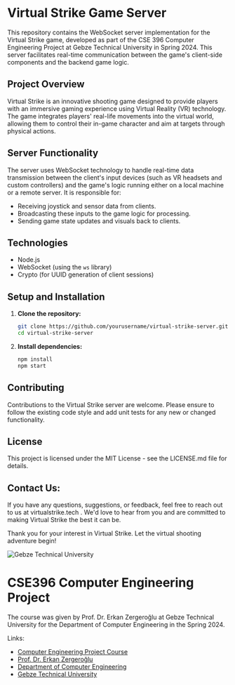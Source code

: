 # Virtual Strike Game Server

This repository contains the WebSocket server implementation for the Virtual Strike game, developed as part of the CSE 396 Computer Engineering Project at Gebze Technical University in Spring 2024. This server facilitates real-time communication between the game's client-side components and the backend game logic.

## Project Overview

Virtual Strike is an innovative shooting game designed to provide players with an immersive gaming experience using Virtual Reality (VR) technology. The game integrates players' real-life movements into the virtual world, allowing them to control their in-game character and aim at targets through physical actions.

## Server Functionality

The server uses WebSocket technology to handle real-time data transmission between the client's input devices (such as VR headsets and custom controllers) and the game's logic running either on a local machine or a remote server. It is responsible for:
- Receiving joystick and sensor data from clients.
- Broadcasting these inputs to the game logic for processing.
- Sending game state updates and visuals back to clients.

## Technologies

- Node.js
- WebSocket (using the `ws` library)
- Crypto (for UUID generation of client sessions)

## Setup and Installation

1. **Clone the repository:**
   ```bash
   git clone https://github.com/yourusername/virtual-strike-server.git
   cd virtual-strike-server
   ```
2. **Install dependencies:**
   ```bash
   npm install
   npm start
   ```

## Contributing
Contributions to the Virtual Strike server are welcome. Please ensure to follow the existing code style and add unit tests for any new or changed functionality.

## License
This project is licensed under the MIT License - see the LICENSE.md file for details.

## Contact Us:
If you have any questions, suggestions, or feedback, feel free to reach out to us at virtualstrike.tech . We'd love to hear from you and are committed to making Virtual Strike the best it can be.

Thank you for your interest in Virtual Strike. Let the virtual shooting adventure begin!


![Gebze Technical University](https://abl.gtu.edu.tr/html/mobil/gtu_logo_en_500.png)
# CSE396 Computer Engineering Project

The course was given by Prof. Dr. Erkan Zergeroğlu at Gebze Technical University for the Department of Computer Engineering in the Spring 2024.

Links:
* [Computer Engineering Project Course](https://abl.gtu.edu.tr/ects/?duzey=ucuncu&modul=ders_bilgi_formu&dno=B%C4%B0L%20396&bolum=104&tip=lisans&dil=tr)
* [Prof. Dr. Erkan Zergeroğlu](https://www.gtu.edu.tr/tr/personel/98/10414/display.aspx)
* [Department of Computer Engineering](https://www.gtu.edu.tr/kategori/91/3/bilgisayar-muhendisligi.aspx?languageId=2)
* [Gebze Technical University](https://www.gtu.edu.tr/?languageId=2)

